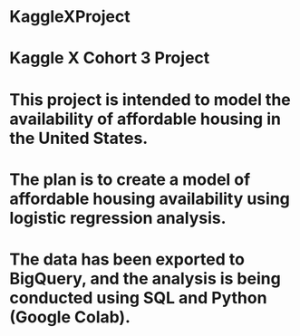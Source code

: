 # KaggleXProject
# Kaggle X Cohort 3 Project 
# This project is intended to model the availability of affordable housing in the United States. 
# The plan is to create a model of affordable housing availability using logistic regression analysis.
# The data has been exported to BigQuery, and the analysis is being conducted using SQL and Python (Google Colab).
